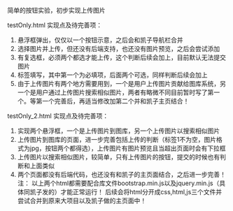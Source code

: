 简单的按钮实验，初步实现上传图片

testOnly.html
实现点及待完善项：
1. 悬浮框弹出，仅仅以一个按钮示意，之后会和凯子导航栏合并
2. 选择图片并上传，但还没有后端支持，也还没有图片预览，之后会尝试添加
3. 有复选框，必须两个都选才能上传，这个判断后续会加上，目前默认无法提交图片
4. 标签填写，其中第一个为必填项，后面两个可选，同样判断后续会加上
5. 由于上传图片有两个地方需要用到，一个是用户上传图片贡献给图库系统，另一个是用户通过上传图片搜索相似图片，两者有略微不同目前暂时写了第一个。等第一个完善后，再适当修改加第二个并和凯子主页结合！

testOnly_2.html
实现点及待完善项：
1. 实现两个悬浮框，一个是上传图片到图库，另一个上传图片以搜索相似图片
2. 上传图片到图库的页面，进一步完善包括上传的判断（标签1不为空，图片格式为jpg，按钮两个都得选），上传图片有图片预览且当超出页面时会有下拉框
3. 上传图片以搜索相似图片，较简单，只有上传图片的按钮，提交的时候也有判断和上面类似
4. 两个页面都没有后端代码，也还没有和凯子的主页面结合，之后进一步完善！
注： 以上两个html都需要配合库文件bootstrap.min.js以及jquery.min.js（具体同凯子发的）才能正常运行！
     后续会将html分开成css,html,js三个文件并尝试合并到原来大项目以及凯子做的主页面中！
